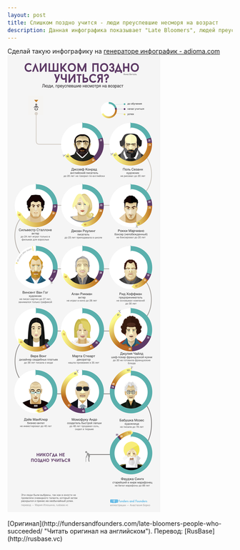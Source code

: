 ```yaml
---
layout: post
title: Cлишком поздно учится - люди преуспевшие несморя на возраст
description: Данная инфографика показывает "Late Bloomers", людей преуспевших несморя на возраст
---
```

Сделай такую инфографику на [генераторе инфографик - adioma.com](http://fundersandfounders.com/how-mark-zuckerberg-started/ "Adioma - генератор инфографики")
![Люди преуспевшие несморя на возраст - инфографика](/img/ljudi-preuspevshie-nesmorja-na-vozrast.jpg)
<p class="credits">[Оригинал](http://fundersandfounders.com/late-bloomers-people-who-succeeded/ "Читать оригинал на английском"). Перевод: [RusBase](http://rusbase.vc)</p>
